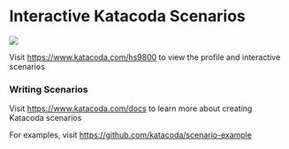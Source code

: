 # Interactive Katacoda Scenarios

[![](http://shields.katacoda.com/katacoda/hs9800/count.svg)](https://www.katacoda.com/hs9800 "Get your profile on Katacoda.com")

Visit https://www.katacoda.com/hs9800 to view the profile and interactive scenarios

### Writing Scenarios
Visit https://www.katacoda.com/docs to learn more about creating Katacoda scenarios

For examples, visit https://github.com/katacoda/scenario-example
